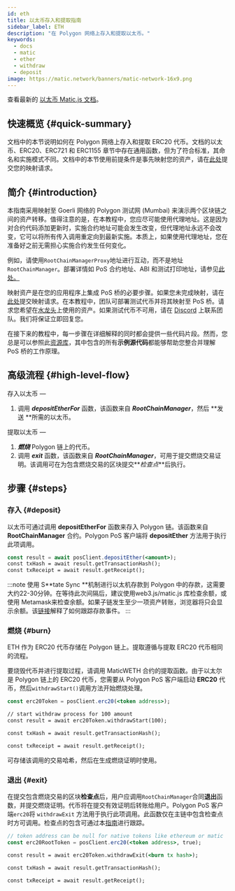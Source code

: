 ```yaml
---
id: eth
title: 以太币存入和提取指南
sidebar_label: ETH
description: "在 Polygon 网络上存入和提取以太币。"
keywords:
  - docs
  - matic
  - ether
  - withdraw
  - deposit
image: https://matic.network/banners/matic-network-16x9.png
---
```


查看最新的 [以太币 Matic.js 文档](https://maticnetwork.github.io/matic.js/docs/pos/deposit-ether/)。

## 快速概览 {#quick-summary}

文档中的本节说明如何在 Polygon 网络上存入和提取 ERC20 代币。文档的以太币、ERC20、ERC721 和 ERC1155 章节中存在通用函数，但为了符合标准，其命名和实施模式不同。文档中的本节使用前提条件是事先映射您的资产，请在[此处](https://docs.polygon.technology/docs/develop/ethereum-polygon/submit-mapping-request/)提交您的映射请求。

## 简介 {#introduction}

本指南采用映射至 Goerli 网络的 Polygon 测试网 (Mumbai) 来演示两个区块链之间的资产转移。值得注意的是，在本教程中，您应尽可能使用代理地址。这是因为对合约代码添加更新时，实施合约地址可能会发生改变，但代理地址永远不会改变，它可以将所有传入调用重定向到最新实施。本质上，如果使用代理地址，您在准备好之前无需担心实施合约发生任何变化。

例如，请使用`RootChainManagerProxy`地址进行互动，而不是地址`RootChainManager`。部署详情如 PoS 合约地址、ABI 和测试打印地址，请参见[此处。](/docs/develop/ethereum-polygon/pos/deployment/)

映射资产是在您的应用程序上集成 PoS 桥的必要步骤。如果您未完成映射，请在[此处](https://docs.polygon.technology/docs/develop/ethereum-polygon/submit-mapping-request/)提交映射请求。在本教程中，团队可部署测试代币并将其映射至 PoS 桥。请求您希望在[水龙头](https://faucet.polygon.technology/)上使用的资产。如果测试代币不可用，请在 [Discord](https://discord.com/invite/0xPolygon) 上联系团队。我们将保证立即回复您。

在接下来的教程中，每一步骤在详细解释的同时都会提供一些代码片段。然而，您总是可以参照此[资源库](https://github.com/maticnetwork/matic.js/tree/master/examples)，其中包含的所有**示例源代码**都能够帮助您整合并理解 PoS 桥的工作原理。

## 高级流程 {#high-level-flow}

存入以太币 —

1. 调用 **_depositEtherFor_** 函数，该函数来自 **_RootChainManager_**，然后 **发送 **所需的以太币。

提取以太币 —

1. **_燃烧_** Polygon 链上的代币。
2. 调用 **_exit_** 函数，该函数来自 **_RootChainManager_**，可用于提交燃烧交易证明。该调用可在为包含燃烧交易的区块提交**_检查点_**后执行。

## 步骤 {#steps}

### 存入 {#deposit}

以太币可通过调用 **depositEtherFor** 函数来存入 Polygon 链。该函数来自 **RootChainManager** 合约。Polygon PoS 客户端将 **depositEther** 方法用于执行此项调用。

```jsx
const result = await posClient.depositEther(<amount>);
const txHash = await result.getTransactionHash();
const txReceipt = await result.getReceipt();
```

:::note
使用 S**tate Sync **机制进行以太机存款到 Polygon 中的存款，这需要大约22-30分钟。在等待此次间隔后，建议使用web3.js/matic.js 库检查余额，或使用 Metamask来检查余额。如果子链发生至少一项资产转账，浏览器将只会显示余额。该[<ins>链接</ins>](/docs/develop/ethereum-polygon/pos/deposit-withdraw-event-pos/)解释了如何跟踪存款事件。
:::

### 燃烧 {#burn}

ETH 作为 ERC20 代币存储在 Polygon 链上。提取遵循与提取 ERC20 代币相同的流程。

要烧毁代币并进行提取过程，请调用 MaticWETH 合约的提取函数。由于以太尔是 Polygon 链上的 ERC20 代币，您需要从 Polygon  PoS 客户端启动 **ERC20** 代币，然后`withdrawStart()`调用方法开始燃烧处理。

```jsx
const erc20Token = posClient.erc20(<token address>);

// start withdraw process for 100 amount
const result = await erc20Token.withdrawStart(100);

const txHash = await result.getTransactionHash();

const txReceipt = await result.getReceipt();

```

可存储该调用的交易哈希，然后在生成燃烧证明时使用。

### 退出 {#exit}


在提交包含燃烧交易的区块**检查点**后，用户应调用`RootChainManager`合同**退出**函数，并提交燃烧证明。代币将在提交有效证明后转账给用户。Polygon PoS 客户端`erc20`将 `withdrawExit` 方法用于执行此项调用。此函数仅在主链中包含检查点时方可调用。检查点的包含可通过本[指南](/docs/develop/ethereum-polygon/pos/deposit-withdraw-event-pos.md#checkpoint-events)进行跟踪。


```jsx
// token address can be null for native tokens like ethereum or matic
const erc20RootToken = posClient.erc20(<token address>, true);

const result = await erc20Token.withdrawExit(<burn tx hash>);

const txHash = await result.getTransactionHash();

const txReceipt = await result.getReceipt();

```
